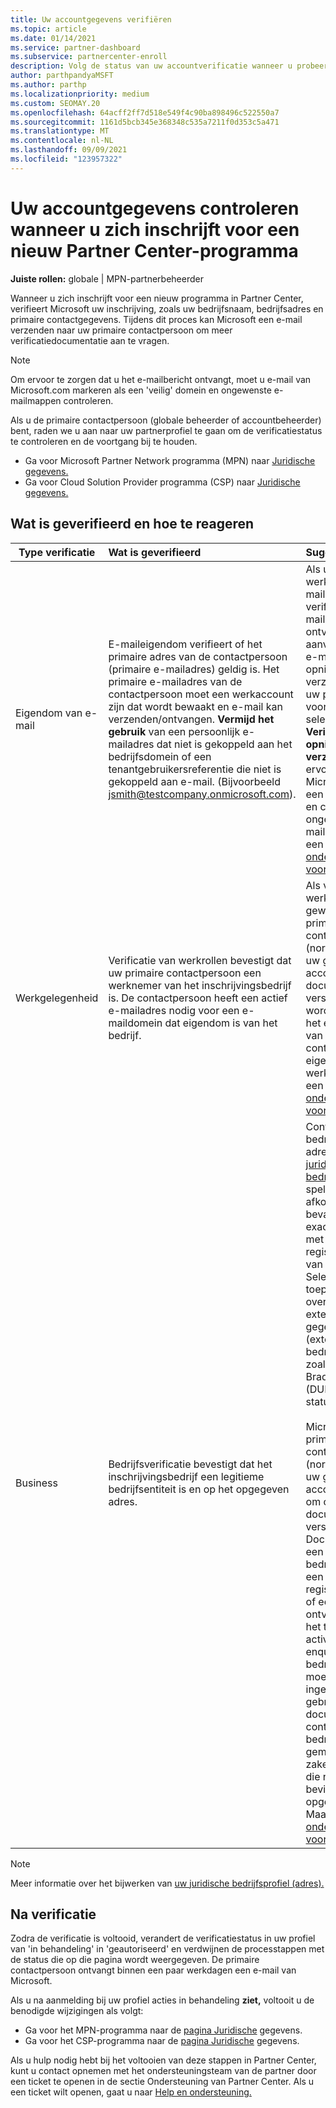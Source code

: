 ```yaml
---
title: Uw accountgegevens verifiëren
ms.topic: article
ms.date: 01/14/2021
ms.service: partner-dashboard
ms.subservice: partnercenter-enroll
description: Volg de status van uw accountverificatie wanneer u probeert in te schrijven in een nieuw Partner Center programma. Meer informatie over het verstrekken van aanvullende informatie, indien nodig.
author: parthpandyaMSFT
ms.author: parthp
ms.localizationpriority: medium
ms.custom: SEOMAY.20
ms.openlocfilehash: 64acff2ff7d518e549f4c90ba898496c522550a7
ms.sourcegitcommit: 1161d5bcb345e368348c535a7211f0d353c5a471
ms.translationtype: MT
ms.contentlocale: nl-NL
ms.lasthandoff: 09/09/2021
ms.locfileid: "123957322"
---
```

# <a name="verify-your-account-information-when-you-enroll-in-a-new-partner-center-program"></a>Uw accountgegevens controleren wanneer u zich inschrijft voor een nieuw Partner Center-programma

**Juiste rollen:** globale | MPN-partnerbeheerder

Wanneer u zich inschrijft voor een nieuw programma in Partner Center, verifieert Microsoft uw inschrijving, zoals uw bedrijfsnaam, bedrijfsadres en primaire contactgegevens. Tijdens dit proces kan Microsoft een e-mail verzenden naar uw primaire contactpersoon om meer verificatiedocumentatie aan te vragen.

>[!NOTE]
>Om ervoor te zorgen dat u het e-mailbericht ontvangt, moet u e-mail van Microsoft.com markeren als een 'veilig' domein en ongewenste e-mailmappen controleren.

Als u de primaire contactpersoon (globale beheerder of accountbeheerder) bent, raden we u aan naar uw partnerprofiel te gaan om de verificatiestatus te controleren en de voortgang bij te houden.

- Ga voor Microsoft Partner Network programma (MPN) naar [Juridische gegevens.](https://partner.microsoft.com/pcv/accountsettings/connectedpartnerprofile)
- Ga voor Cloud Solution Provider programma (CSP) naar [Juridische gegevens.](https://partner.microsoft.com/pcv/accountsettings/partnerprofile)

## <a name="what-is-verified-and-how-to-respond"></a>Wat is geverifieerd en hoe te reageren

| **Type verificatie**   | **Wat is geverifieerd**   | **Suggesties**                                                                                        |
|----------------------------|:-----------------------------------|:-----------------------------------------------------------------------------------------------------|
| Eigendom van e-mail            | E-maileigendom verifieert of het primaire adres van de contactpersoon (primaire e-mailadres) geldig is. Het primaire e-mailadres van de contactpersoon moet een werkaccount zijn dat wordt bewaakt en e-mail kan verzenden/ontvangen. **Vermijd het gebruik** van een persoonlijk e-mailadres dat niet is gekoppeld aan het bedrijfsdomein of een tenantgebruikersreferentie die niet is gekoppeld aan e-mail. (Bijvoorbeeld jsmith@testcompany.onmicrosoft.com). | Als u niet binnen één werkdag het e-mailbericht over de verificatie van het e-maileigendom ontvangt, kunt u aanvragen dat het e-mailbericht opnieuw wordt verzonden. Ga naar uw profielpagina voor [MPN](https://partner.microsoft.com/pcv/accountsettings/connectedpartnerprofile) of [CSP](https://partner.microsoft.com/pcv/accountsettings/partnerprofile) en selecteer **Verificatie-e-mail opnieuw verzenden.** Zorg ervoor dat u e-mail Microsoft.com als een 'veilig' domein en controleer ongewenste e-mailmappen. Maak een [ondersteuningsticket voor meer hulp.](https://go.microsoft.com/fwlink/?linkid=2167384)|
|Werkgelegenheid |Verificatie van werkrollen bevestigt dat uw primaire contactpersoon een werknemer van het inschrijvingsbedrijf is. De contactpersoon heeft een actief e-mailadres nodig voor een e-maildomein dat eigendom is van het bedrijf.|Als verificatie van de werknemer wordt geweigerd, moet de primaire contactpersoon (normaal gesproken uw globale of accountbeheerder) documentatie verstrekken waarin wordt bevestigd dat het e-maildomein van de contactpersoon eigendom is van de werkgever. Maak een [ondersteuningsticket voor meer hulp.](https://go.microsoft.com/fwlink/?linkid=2167385) |
| Business   | Bedrijfsverificatie bevestigt dat het inschrijvingsbedrijf een legitieme bedrijfsentiteit is en op het opgegeven adres. | Controleer of de bedrijfsnaam en het adres in [uw juridische bedrijfsprofiel](https://partner.microsoft.com/pcv/accountsettings/connectedpartnerprofile) geen spelfouten of afkortingen bevatten. Ze moeten exact overeenkomen met de zakelijke registratierecords van uw bedrijf. Selecteer indien van toepassing de overeenkomst in externe gegevensbronnen (externe bedrijfsdatabases, zoals Dun & Braddoorzoeken (DUNS-id) of statusregister).<br /><br />Microsoft vraagt de primaire contactpersoon (normaal gesproken uw globale of accountbeheerder) om officiële documentatie te verstrekken. Documentatie kan een bedrijfsregistratie, een btw-registratiecertificaat of een ontvangstbewijs uit het thuisland, de activiteiten of enquêtes van het bedrijf zijn die moeten worden ingevuld. Microsoft gebruikt deze documentatie om te controleren of het bedrijf is gemachtigd om zaken te doen onder die naam en zich bevindt op het opgegeven adres. Maak een [ondersteuningsticket voor meer hulp.](https://go.microsoft.com/fwlink/?linkid=2167604)|

> [!NOTE]
> Meer informatie over het bijwerken van [uw juridische bedrijfsprofiel (adres).](update-your-partner-profile.md)

## <a name="after-verification"></a>Na verificatie

Zodra de verificatie is voltooid, verandert de verificatiestatus in uw profiel van 'in behandeling' in 'geautoriseerd' en verdwijnen de processtappen met de status die op die pagina wordt weergegeven. De primaire contactpersoon ontvangt binnen een paar werkdagen een e-mail van Microsoft.

Als u na aanmelding bij uw profiel acties in behandeling **ziet,** voltooit u de benodigde wijzigingen als volgt:

- Ga voor het MPN-programma naar de [pagina Juridische](https://partner.microsoft.com/pcv/accountsettings/connectedpartnerprofile) gegevens.  
- Ga voor het CSP-programma naar de [pagina Juridische](https://partner.microsoft.com/pcv/accountsettings/partnerprofile) gegevens.

Als u hulp nodig hebt bij het voltooien van deze stappen in Partner Center, kunt u contact opnemen met het ondersteuningsteam van de partner door een ticket te openen in de sectie Ondersteuning van Partner Center. Als u een ticket wilt openen, gaat u naar [Help en ondersteuning.](https://partner.microsoft.com/dashboard/support/servicerequests/create?stage=2&topicid=21655de7-7dbb-4927-33a2-f60f45feadf3)
